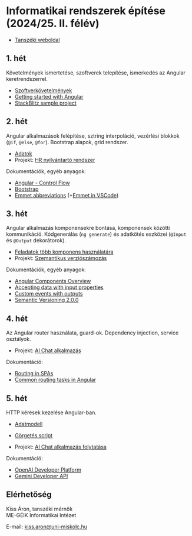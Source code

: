 # Informatikai rendszerek építése (2024/25. II. félév)

- [Tanszéki weboldal](https://edu.iit.uni-miskolc.hu/doku.php?id=tanszek:oktatas:informatikai_rendszerek_epitese:informatikai_rendszerek_epitese)

## 1. hét
Követelmények ismertetése, szoftverek telepítése, ismerkedés az Angular keretrendszerrel.
- [Szoftverkövetelmények](sw_requirements.md)
- [Getting started with Angular](https://angular.io/start)
- [StackBlitz sample project](https://angular.io/generated/live-examples/getting-started-v0/stackblitz.html)

## 2. hét
Angular alkalmazások felépítése, sztring interpoláció, vezérlési blokkok (`@if`, `@else`, `@for`). Bootstrap alapok, grid rendszer.

- [Adatok](https://github.com/aron123/infrend-2025/blob/main/_data/applicants.ts)
- Projekt: [HR nyilvántartó rendszer](https://github.com/aron123/infrend-2025/tree/main/hr-application)

Dokumentációk, egyéb anyagok:
- [Angular - Control Flow](https://angular.dev/guide/templates/control-flow)
- [Bootstrap](https://getbootstrap.com/docs)
- [Emmet abbreviations](https://docs.emmet.io/abbreviations/syntax/) (+[Emmet in VSCode](https://code.visualstudio.com/docs/editor/emmet))

## 3. hét
Angular alkalmazás komponensekre bontása, komponensek közötti kommunikáció. Kódgenerálás (`ng generate`) és adatkötés eszközei (`@Input` és `@Output` dekorátorok).

- [Feladatok több komponens használatára](component-interaction.md)
- Projekt: [Szemantikus verziószámozás](https://github.com/aron123/infrend-2025/tree/main/semver)

Dokumentációk, egyéb anyagok:
- [Angular Components Overview](https://angular.dev/guide/components)
- [Accepting data with input properties](https://angular.dev/guide/components/inputs)
- [Custom events with outputs](https://angular.dev/guide/components/outputs)
- [Semantic Versioning 2.0.0](https://semver.org/)

## 4. hét
Az Angular router használata, guard-ok. Dependency injection, service osztályok.

- Projekt: [AI Chat alkalmazás](https://github.com/aron123/infrend-2025/tree/main/ai-chat)

Dokumentáció:
- [Routing in SPAs](https://dev.to/marcomonsanto/routing-in-spas-173i)
- [Common routing tasks in Angular](https://angular.dev/guide/routing/common-router-tasks)

## 5. hét
HTTP kérések kezelése Angular-ban.

- [Adatmodell](https://github.com/aron123/infrend-2025/blob/main/_data/chat.models.ts)
- [Görgetés script](scrolling.md)

- Projekt: [AI Chat alkalmazás folytatása](https://github.com/aron123/infrend-2025/tree/main/ai-chat)

Dokumentáció:
- [OpenAI Developer Platform](https://platform.openai.com/docs/overview)
- [Gemini Developer API](https://ai.google.dev/)

## Elérhetőség
Kiss Áron, tanszéki mérnök<br>
ME-GÉIK Informatikai Intézet

E-mail: kiss.aron@uni-miskolc.hu

